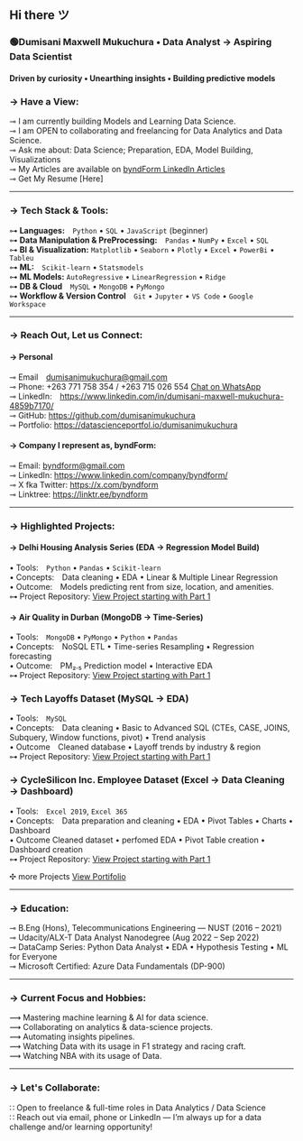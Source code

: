 

## Hi there ツ 

<p align="center">
  <h3><strong>🟢Dumisani Maxwell Mukuchura • Data Analyst → Aspiring Data Scientist</strong></h3>
  <h4>Driven by curiosity • Unearthing insights • Building predictive models</h4>
</p>

### → Have a View:
⊸ I am currently building Models and Learning Data Science. <br>
⊸ I am OPEN to collaborating and freelancing for Data Analytics and Data Science. <br>
⊸ Ask me about: Data Science; Preparation, EDA, Model Building, Visualizations<br>
⊸ My Articles are available on [byndForm LinkedIn Articles](https://www.linkedin.com/company/byndform/)<br>
⊸ Get My Resume [Here]<br>

---------------------------------------------------------------------------------------

### → Tech Stack & Tools:
⊶ **Languages:** `Python` • `SQL` • `JavaScript` (beginner) <br>
⊶ **Data Manipulation & PreProcessing:** `Pandas` • `NumPy` • `Excel` • `SQL` <br>
⊶ **BI & Visualization:** `Matplotlib` • `Seaborn` • `Plotly` • `Excel` • `PowerBi` • `Tableu` <br>
⊶ **ML:** `Scikit-learn` • `Statsmodels` <br>
⊶ **ML Models:** `AutoRegressive` • `LinearRegression` • `Ridge` <br>
⊶ **DB & Cloud** `MySQL` • `MongoDB` • `PyMongo` <br>
⊶ **Workflow & Version Control** `Git` • `Jupyter` • `VS Code` • `Google Workspace` <br>

--------------------------------------------------------------------------------------

### → Reach Out, Let us Connect:
#### → Personal
⊸ Email [dumisanimukuchura@gmail.com](mailto:dumisanimukuchura@gmail.com) <br>
⊸ Phone: +263 771 758 354 / +263 715 026 554 [Chat on WhatsApp](https://wa.me/263715026554) <br>
⊸ LinkedIn: https://www.linkedin.com/in/dumisani-maxwell-mukuchura-4859b7170/ <br> 
⊸ GitHub: https://github.com/dumisanimukuchura <br>
⊸ Portfolio: https://datascienceportfol.io/dumisanimukuchura <br>

#### → Company I represent as, byndForm:
⊸ Email: [byndform@gmail.com](mailto:byndform@gmail.com) <br>
⊸ LinkedIn: https://www.linkedin.com/company/byndform/ <br>
⊸ X fka Twitter: https://x.com/byndform <br>
⊸ Linktree: https://linktr.ee/byndform <br>

--------------------------------------------------------------------------------------

### → Highlighted Projects:
#### → Delhi Housing Analysis Series (EDA → Regression Model Build)
• Tools: `Python` • `Pandas` • `Scikit-learn`  <br>
• Concepts: Data cleaning • EDA • Linear & Multiple Linear Regression <br> 
• Outcome: Models predicting rent from size, location, and amenities. <br>
⊶ Project Repository: [View Project starting with Part 1]( https://github.com/dumisanimukuchura/Dehli-Indian-Housing-Analysis-Part-1-EDA-by-Dumisani-Mukuchura ) 

#### → Air Quality in Durban (MongoDB → Time-Series)
• Tools: `MongoDB` • `PyMongo` • `Python` • `Pandas`  <br>
• Concepts: NoSQL ETL • Time-series Resampling • Regression forecasting  <br>
• Outcome: PM₂.₅ Prediction model • Interactive EDA <br>
⊶ Project Repository: [View Project starting with Part 1](https://github.com/dumisanimukuchura/Air-Quality-in-Durban-Part-1-EDA-with-MongoDB)

### → Tech Layoffs Dataset (MySQL → EDA)
• Tools: `MySQL`  <br>
• Concepts: Data cleaning • Basic to Advanced SQL (CTEs, CASE, JOINS, Subquery, Window functions, pivot) • Trend analysis  <br>
• Outcome Cleaned database • Layoff trends by industry & region <br>
⊶ Project Repository: [View Project starting with Part 1]( https://github.com/dumisanimukuchura/MySQL-Tech-Layoffs-Dataset-Part-1-Cleaning-by-Dumisani-Mukuchura)

### → CycleSilicon Inc. Employee Dataset (Excel → Data Cleaning → Dashboard)
• Tools: `Excel 2019`, `Excel 365` <br>
• Concepts: Data preparation and cleaning • EDA • Pivot Tables • Charts • Dashboard <br>
• Outcome Cleaned dataset • perfomed EDA • Pivot Table creation • Dashboard creation <br>
⊶ Project Repository: [View Project starting with Part 1](https://github.com/dumisanimukuchura/CycleSilicon-Inc.-Employee-Bike-Purchase-Dataset-Part-1-Data-Cleaning-Preparation-EDA-by-D.Mukuchura)

✣ more Projects [View Portifolio](https://github.com/dumisanimukuchura?tab=repositories)

--------------------------------------------------------------------------------------

### → Education:
⊸ B.Eng (Hons), Telecommunications Engineering — NUST (2016 – 2021) <br>
⊸ Udacity/ALX-T Data Analyst Nanodegree (Aug 2022 – Sep 2022) <br>
⊸ DataCamp Series: Python Data Analyst • EDA • Hypothesis Testing • ML for Everyone <br>
⊸ Microsoft Certified: Azure Data Fundamentals (DP-900) <br>

--------------------------------------------------------------------------------------

### → Current Focus and Hobbies:
⟿ Mastering machine learning & AI for data science.  <br>
⟿ Collaborating on analytics & data-science projects.  <br>
⟿ Automating insights pipelines. <br>
⟿ Watching Data with its usage in F1 strategy and racing craft. <br>
⟿ Watching NBA with its usage of Data. <br>

--------------------------------------------------------------------------------------
### → Let's Collaborate: 
∷ Open to freelance & full-time roles in Data Analytics / Data Science  <br>
∷ Reach out via email, phone or LinkedIn — I’m always up for a data challenge and/or learning opportunity! <br>



<!--
**dumisanimukuchura/dumisanimukuchura** is a ✨ _special_ ✨ repository because its `README.md` (this file) appears on your GitHub profile.

Here are some ideas to get you started:

- 🔭 I’m currently working on ...
- 🌱 I’m currently learning ...
- 👯 I’m looking to collaborate on ...
- 🤔 I’m looking for help with ...
- 💬 Ask me about ...
- 📫 How to reach me: ...
- 😄 Pronouns: ...
- ⚡ Fun fact: ...
-->
